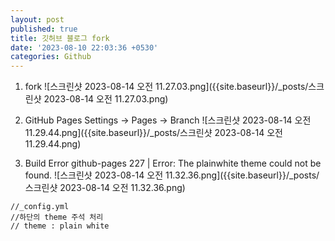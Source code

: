 ```yaml
---
layout: post
published: true
title: 깃허브 블로그 fork
date: '2023-08-10 22:03:36 +0530'
categories: Github
---
```

1. fork
![스크린샷 2023-08-14 오전 11.27.03.png]({{site.baseurl}}/_posts/스크린샷 2023-08-14 오전 11.27.03.png)

2. GitHub Pages 
Settings -> Pages -> Branch 
![스크린샷 2023-08-14 오전 11.29.44.png]({{site.baseurl}}/_posts/스크린샷 2023-08-14 오전 11.29.44.png)

3. Build Error
github-pages 227 | Error: The plainwhite theme could not be found.
![스크린샷 2023-08-14 오전 11.32.36.png]({{site.baseurl}}/_posts/스크린샷 2023-08-14 오전 11.32.36.png)

```
//_config.yml
//하단의 theme 주석 처리
// theme : plain white 
```

